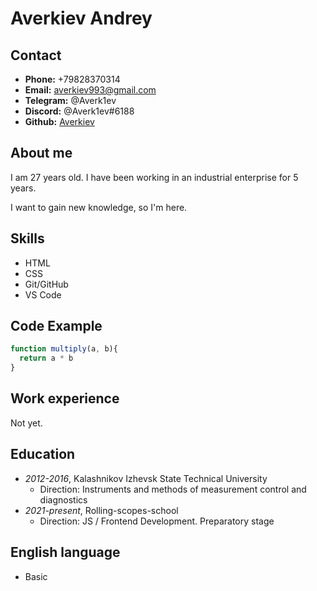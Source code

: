 # **Averkiev Andrey**

## **Contact**
* **Phone:** +79828370314
* **Email:** averkiev993@gmail.com
* **Telegram:** @Averk1ev
* **Discord:** @Averk1ev#6188
* **Github:** [Averkiev](https://github.com/Averk1ev)

## **About me**
I am 27 years old. I have been working in an industrial enterprise for 5 years. 

I want to gain new knowledge, so I'm here.

## **Skills**
* HTML
* CSS
* Git/GitHub
* VS Code

## **Code Example**

```JavaScript
function multiply(a, b){
  return a * b
}
```
## **Work experience**
Not yet.

## **Education**
* _2012-2016_, Kalashnikov Izhevsk State Technical University
    + Direction: Instruments and methods of measurement control and diagnostics
* _2021-present_, Rolling-scopes-school
    + Direction: JS / Frontend Development. Preparatory stage

## **English language**
* Basic

